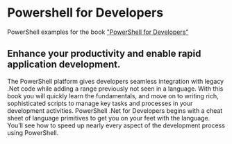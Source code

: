 Powershell for Developers
=========================
PowerShell examples for the book <a href="http://shop.oreilly.com/product/0636920024491.do">&quot;PowerShell for Developers&quot; </a> <p>
<h2>Enhance your productivity and enable rapid application development.</h2><p>
The PowerShell platform gives developers seamless integration with legacy .Net code while adding a range previously not seen in a language. With this book you will quickly learn the fundamentals, and move on to writing rich, sophisticated scripts to manage key tasks and processes in your development activities. PowerShell .Net for Developers begins with a cheat sheet of language primitives to get you on your feet with the language. You’ll see how to speed up nearly every aspect of the development process using PowerShell.
